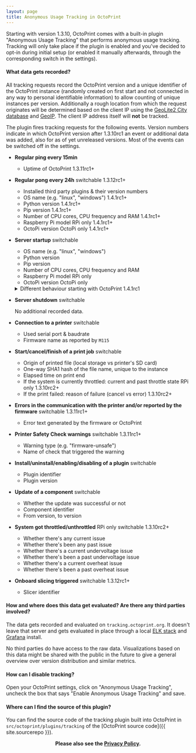 ```yaml
---
layout: page
title: Anonymous Usage Tracking in OctoPrint
---
```


Starting with version 1.3.10, OctoPrint comes with a built-in plugin "Anonymous Usage Tracking" that performs anonymous 
usage tracking. Tracking will only take place if the plugin is enabled and you've decided to opt-in during initial 
setup (or enabled it manually afterwards, through the corresponding switch in the settings).

#### What data gets recorded?

All tracking requests record the OctoPrint version and a unique identifier of the OctoPrint instance (randomly created on first
start and not connected in any way to personal identifiable information) to allow counting of unique instances per 
version. Additionally a rough location from which the request originates will be determined based on the client IP 
using the [GeoLite2 City database](https://dev.maxmind.com/geoip/geoip2/geolite2/) and 
[GeoIP](https://www.elastic.co/guide/en/logstash/current/plugins-filters-geoip.html).
The client IP address itself will **not** be tracked.

The plugin fires tracking requests for the following events. Version numbers indicate in which OctoPrint version after
1.3.10rc1 an event or additional data was added, also for as of yet unreleased versions. Most of the events can be
switched off in the settings.

  * **Regular ping every 15min**
    
    * Uptime of OctoPrint <span title="Starting with OctoPrint 1.3.11rc1" class="label label-info">1.3.11rc1+</span> 

  * **Regular pong every 24h** <span title="Can be switched off in the plugin settings" class="label label-success">switchable</span>  <span title="Starting with OctoPrint 1.3.12rc1" class="label label-info">1.3.12rc1+</span>

    * Installed third party plugins & their version numbers
    * OS name (e.g. "linux", "windows") <span title="Starting with OctoPrint 1.4.1rc1" class="label label-info">1.4.1rc1+</span>
    * Python version <span title="Starting with OctoPrint 1.4.1rc1" class="label label-info">1.4.1rc1+</span>
    * Pip version <span title="Starting with OctoPrint 1.4.1rc1" class="label label-info">1.4.1rc1+</span>
    * Number of CPU cores, CPU frequency and RAM <span title="Starting with OctoPrint 1.4.1rc1" class="label label-info">1.4.1rc1+</span>
    * Raspberry Pi model <span title="Only if running on a Raspberry Pi" class="label">RPi only</span> <span title="Starting with OctoPrint 1.4.1rc1" class="label label-info">1.4.1rc1+</span>
    * OctoPi version <span title="Only if running under OctoPi" class="label">OctoPi only</span> <span title="Starting with OctoPrint 1.4.1rc1" class="label label-info">1.4.1rc1+</span>
  
  * **Server startup** <span title="Can be switched off in the plugin settings" class="label label-success">switchable</span>

    * OS name (e.g. "linux", "windows")
    * Python version
    * Pip version
    * Number of CPU cores, CPU frequency and RAM
    * Raspberry Pi model <span title="Only if running on a Raspberry Pi" class="label">RPi only</span>
    * OctoPi version <span title="Only if running under OctoPi" class="label">OctoPi only</span>
    
    <details>
      <summary>Different behaviour starting with OctoPrint 1.4.1rc1</summary>
      No additional recorded data. <span title="Starting with OctoPrint 1.4.1rc1" class="label label-info">1.4.1rc1+</span>
    </details>

    <!--
    No additional recorded data. <span title="Starting with OctoPrint 1.4.1rc1" class="label label-info">1.4.1rc1+</span>
    
    <details>
      <summary>Different behaviour up to and including <span title="OctoPrint 1.3.12" class="label label-info">1.3.12</span></summary>
      <ul>
        <li>OS name (e.g. "linux", "windows")</li>
        <li>Python version</li>
        <li>Pip version</li>
        <li>Number of CPU cores, CPU frequency and RAM</li>
        <li>Raspberry Pi model <span title="Only if running on a Raspberry Pi" class="label">RPi only</span></li>
        <li>OctoPi version <span title="Only if running under OctoPi" class="label">OctoPi only</span></li>
      </ul>
    </details>
    -->

  * **Server shutdown** <span title="Can be switched off in the plugin settings" class="label label-success">switchable</span>
    
    No additional recorded data.

  * **Connection to a printer** <span title="Can be switched off in the plugin settings" class="label label-success">switchable</span>

    * Used serial port & baudrate
    * Firmware name as reported by `M115`

  * **Start/cancel/finish of a print job** <span title="Can be switched off in the plugin settings" class="label label-success">switchable</span>
    
    * Origin of printed file (local storage vs printer's SD card)
    * One-way SHA1 hash of the file name, unique to the instance
    * Elapsed time on print end
    * If the system is currently throttled: current and past throttle state <span title="Only if running on a Raspberry Pi" class="label">RPi only</span> <span title="Starting with OctoPrint 1.3.10rc2" class="label label-info">1.3.10rc2+</span> 
    * If the print failed: reason of failure (cancel vs error) <span title="Starting with OctoPrint 1.3.10rc2" class="label label-info">1.3.10rc2+</span>

  * **Errors in the communication with the printer and/or reported by the firmware** <span title="Can be switched off in the plugin settings" class="label label-success">switchable</span> <span title="Starting with OctoPrint 1.3.11rc1" class="label label-info">1.3.11rc1+</span>
    
    * Error text generated by the firmware or OctoPrint
  
  * **Printer Safety Check warnings** <span title="Can be switched off in the plugin settings" class="label label-success">switchable</span> <span title="Starting with OctoPrint 1.3.11rc1" class="label label-info">1.3.11rc1+</span>
  
    * Warning type (e.g. "firmware-unsafe")
    * Name of check that triggered the warning
    
  * **Install/uninstall/enabling/disabling of a plugin** <span title="Can be switched off in the plugin settings" class="label label-success">switchable</span>

    * Plugin identifier
    * Plugin version

  * **Update of a component** <span title="Can be switched off in the plugin settings" class="label label-success">switchable</span> 

    * Whether the update was successful or not
    * Component identifier
    * From version, to version
   
  * **System got throttled/unthrottled** <span title="Only if running on a Raspberry Pi" class="label">RPi only</span> <span title="Can be switched off in the plugin settings" class="label label-success">switchable</span> <span title="Starting with OctoPrint 1.3.10rc2" class="label label-info">1.3.10rc2+</span> 

    * Whether there's any current issue
    * Whether there's been any past issue
    * Whether there's a current undervoltage issue
    * Whether there's been a past undervoltage issue
    * Whether there's a current overheat issue
    * Whether there's been a past overheat issue
   
  * **Onboard slicing triggered** <span title="Can be switched off in the plugin settings" class="label label-success">switchable</span> <span title="Starting with OctoPrint 1.3.12rc1" class="label label-info">1.3.12rc1+</span>
  
    * Slicer identifier

#### How and where does this data get evaluated? Are there any third parties involved?

The data gets recorded and evaluated on `tracking.octoprint.org`. It doesn't leave that server and gets evaluated in 
place through a local [ELK stack](https://www.elastic.co/elk-stack) and [Grafana](https://grafana.com/) install.

No third parties do have access to the raw data. Visualizations based on this data might be shared with the public
in the future to give a general overview over version distribution and similar metrics.

#### How can I disable tracking?

Open your OctoPrint settings, click on "Anonymous Usage Tracking", uncheck the box that says "Enable Anonymous Usage Tracking" and
save.

#### Where can I find the source of this plugin?

You can find the source code of the tracking plugin built into OctoPrint in `src/octoprint/plugins/tracking` of the 
[OctoPrint source code]({{ site.sourcerepo }}).

<center><strong>Please also see the <a href="/privacy/" rel="nofollow">Privacy Policy</a>.</strong></center>